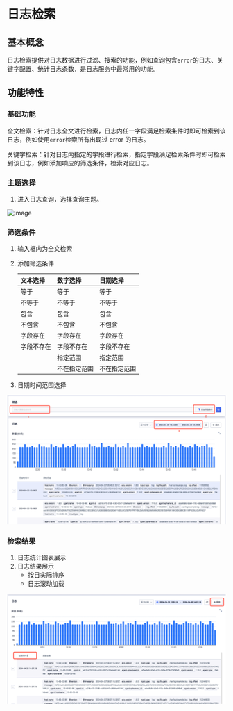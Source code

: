 # 日志检索

## 基本概念

日志检索提供对日志数据进行过滤、搜索的功能，例如查询包含`error`的日志、关键字配置、统计日志条数，是日志服务中最常用的功能。

## 功能特性

### **基础功能**

全文检索：针对日志全文进行检索，日志内任一字段满足检索条件时即可检索到该日志，例如使用`error`检索所有出现过 error 的日志。

关键字检索：针对日志内指定的字段进行检索，指定字段满足检索条件时即可检索到该日志，例如添加响应的筛选条件，检索对应日志。

### **主题选择**

1. 进入日志查询，选择查询主题。

![image](/images/swtich_topic_1.png)

### **筛选条件**

1. 输入框内为全文检索

2. 添加筛选条件

   | 文本选择   | 数字选择     | 日期选择     |
   | ---------- | ------------ | ------------ |
   | 等于       | 等于         | 等于         |
   | 不等于     | 不等于       | 不等于       |
   | 包含       | 包含         | 包含         |
   | 不包含     | 不包含       | 不包含       |
   | 字段存在   | 字段存在     | 字段存在     |
   | 字段不存在 | 字段不存在   | 字段不存在   |
   |            | 指定范围     | 指定范围     |
   |            | 不在指定范围 | 不在指定范围 |

3. 日期时间范围选择

![image](/images/search_topic_1.png)

### **检索结果**

1. 日志统计图表展示
2. 日志结果展示
   - 按日实际排序
   - 日志滚动加载

![image](/images/search_result_1.png)